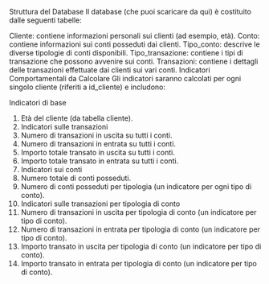 Struttura del Database
Il database (che puoi scaricare da qui) è costituito dalle seguenti tabelle:

Cliente: contiene informazioni personali sui clienti (ad esempio, età).
Conto: contiene informazioni sui conti posseduti dai clienti.
Tipo_conto: descrive le diverse tipologie di conti disponibili.
Tipo_transazione: contiene i tipi di transazione che possono avvenire sui conti.
Transazioni: contiene i dettagli delle transazioni effettuate dai clienti sui vari conti.
Indicatori Comportamentali da Calcolare
Gli indicatori saranno calcolati per ogni singolo cliente (riferiti a id_cliente) e includono:

Indicatori di base
1. Età del cliente (da tabella cliente).
2. Indicatori sulle transazioni
3. Numero di transazioni in uscita su tutti i conti.
4. Numero di transazioni in entrata su tutti i conti.
5. Importo totale transato in uscita su tutti i conti.
6. Importo totale transato in entrata su tutti i conti.
7. Indicatori sui conti
8. Numero totale di conti posseduti.
9. Numero di conti posseduti per tipologia (un indicatore per ogni tipo di conto).
10. Indicatori sulle transazioni per tipologia di conto
11. Numero di transazioni in uscita per tipologia di conto (un indicatore per tipo di conto).
12. Numero di transazioni in entrata per tipologia di conto (un indicatore per tipo di conto).
13. Importo transato in uscita per tipologia di conto (un indicatore per tipo di conto).
14. Importo transato in entrata per tipologia di conto (un indicatore per tipo di conto).
